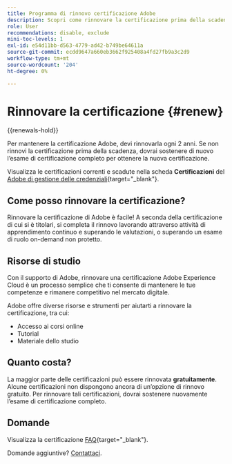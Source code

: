 ```yaml
---
title: Programma di rinnovo certificazione Adobe
description: Scopri come rinnovare la certificazione prima della scadenza.
role: User
recommendations: disable, exclude
mini-toc-levels: 1
exl-id: e54d11bb-d563-4779-ad42-b749be64611a
source-git-commit: ecdd9647a660eb3662f925408a4fd27fb9a3c2d9
workflow-type: tm+mt
source-wordcount: '204'
ht-degree: 0%

---
```


# Rinnovare la certificazione {#renew}

{{renewals-hold}}

Per mantenere la certificazione Adobe, devi rinnovarla ogni 2 anni. Se non rinnovi la certificazione prima della scadenza, dovrai sostenere di nuovo l’esame di certificazione completo per ottenere la nuova certificazione.

Visualizza le certificazioni correnti e scadute nella scheda **Certificazioni** del [Adobe di gestione delle credenziali](https://www.certmetrics.com/adobe/candidate/cert_summary.aspx){target="_blank"}.

## Come posso rinnovare la certificazione?

Rinnovare la certificazione di Adobe è facile! A seconda della certificazione di cui si è titolari, si completa il rinnovo lavorando attraverso attività di apprendimento continuo e superando le valutazioni, o superando un esame di ruolo on-demand non protetto.

## Risorse di studio

Con il supporto di Adobe, rinnovare una certificazione Adobe Experience Cloud è un processo semplice che ti consente di mantenere le tue competenze e rimanere competitivo nel mercato digitale.

Adobe offre diverse risorse e strumenti per aiutarti a rinnovare la certificazione, tra cui:

* Accesso ai corsi online
* Tutorial
* Materiale dello studio

## Quanto costa?

La maggior parte delle certificazioni può essere rinnovata **gratuitamente**. Alcune certificazioni non dispongono ancora di un’opzione di rinnovo gratuito. Per rinnovare tali certificazioni, dovrai sostenere nuovamente l’esame di certificazione completo.

<!-- 

## Free renewal options

The certifications found under the links below can be renewed for free, either through continuous learning or by taking an on-demand renewal exam. If you do not find your certification here, you will need to renew by retaking the full certification exam.

>[!NOTE]
>
>If you would like to share the link to a renewal exam or assessment with a colleague, please link to the overall exam renewal page,  not the URL of the exam itself, to avoid login issues.

* [Adobe [!DNL Analytics]](https://experienceleague.adobe.com/docs/certification/certification/technical-certifications/aa/aa-renew.html){target="_blank"}
* [Adobe [!DNL Audience Manager]](https://experienceleague.adobe.com/docs/certification/certification/technical-certifications/aam/aam-renew.html){target="_blank"}
* [Adobe [!DNL Campaign Classic]](https://experienceleague.adobe.com/docs/certification/certification/technical-certifications/acc/acc-renew.html){target="_blank"}
* [Adobe [!DNL Campaign Standard]](https://experienceleague.adobe.com/docs/certification/certification/technical-certifications/acs/acs-renew.html){target="_blank"}
* [Adobe [!DNL Commerce]](https://experienceleague.adobe.com/docs/certification/certification/technical-certifications/ac/ac-renew.html){target="_blank"}
* [Adobe [!DNL Experience Manager]](https://experienceleague.adobe.com/docs/certification/certification/technical-certifications/aem/aem-renew.html){target="_blank"}
* [Adobe [!DNL Marketo Engage]](https://experienceleague.adobe.com/docs/certification/certification/technical-certifications/ame/ame-renew.html){target="_blank"}
* [Adobe [!DNL Real-Time CDP]](https://experienceleague.adobe.com/docs/certification/certification/technical-certifications/rtcdp/rtcdp-renew.html){target="_blank"}
* [Adobe [!DNL Target]](https://experienceleague.adobe.com/docs/certification/certification/technical-certifications/at/at-renew.html){target="_blank"} 
* [Adobe [!DNL Workfront]](https://experienceleague.adobe.com/docs/certification/program/technical-certifications/aw/aw-renew.html){target="_blank"}

-->

## Domande

Visualizza la certificazione [FAQ](https://experienceleague.adobe.com/docs/certification/certification/faq.html){target="_blank"}.

Domande aggiuntive? [Contattaci](mailto:certif@adobe.com).
